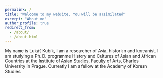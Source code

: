 ```yaml
---
permalink: /
title: "Welcome to my website. You will be assimilated"
excerpt: "About me"
author_profile: true
redirect_from: 
  - /about/
  - /about.html
---
```


My name is Lukáš Kubík, I am a researcher of Asia, historian and koreanist. I am studying a Ph. D. programme History and Cultures of Asian and African Countries at the Institute of Asian Studies, Faculty of Arts, Charles University in Prague. Currently I am a fellow at the Academy of Korean Studies. 
